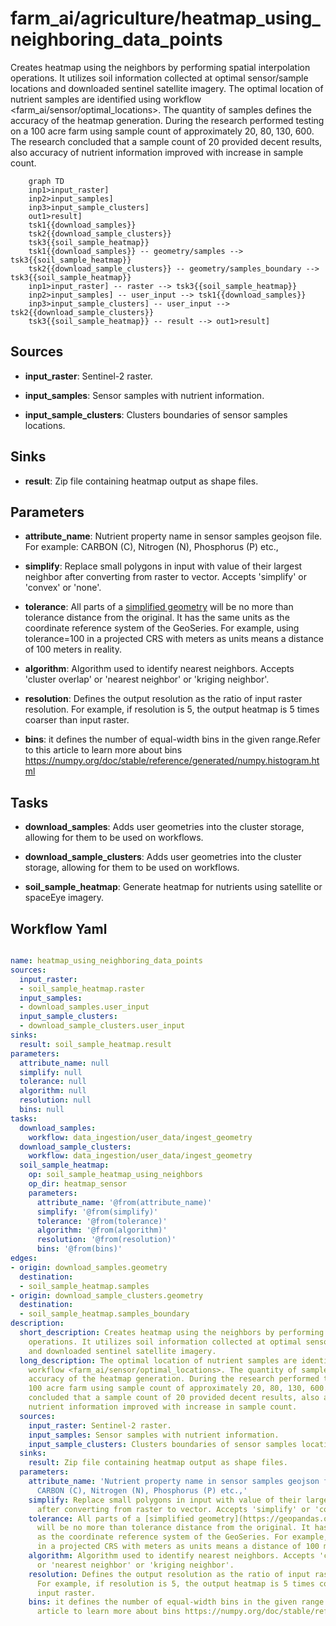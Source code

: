 # farm_ai/agriculture/heatmap_using_neighboring_data_points

Creates heatmap using the neighbors by performing spatial interpolation operations. It utilizes soil information collected at optimal sensor/sample locations and downloaded sentinel satellite imagery. The optimal location of nutrient samples are identified using workflow <farm_ai/sensor/optimal_locations>. The quantity of samples defines the accuracy of the heatmap generation. During the research performed testing on a 100 acre farm using sample count of approximately 20, 80, 130, 600. The research concluded that a sample count of 20 provided decent results, also accuracy of nutrient information improved with increase in sample count.

```{mermaid}
    graph TD
    inp1>input_raster]
    inp2>input_samples]
    inp3>input_sample_clusters]
    out1>result]
    tsk1{{download_samples}}
    tsk2{{download_sample_clusters}}
    tsk3{{soil_sample_heatmap}}
    tsk1{{download_samples}} -- geometry/samples --> tsk3{{soil_sample_heatmap}}
    tsk2{{download_sample_clusters}} -- geometry/samples_boundary --> tsk3{{soil_sample_heatmap}}
    inp1>input_raster] -- raster --> tsk3{{soil_sample_heatmap}}
    inp2>input_samples] -- user_input --> tsk1{{download_samples}}
    inp3>input_sample_clusters] -- user_input --> tsk2{{download_sample_clusters}}
    tsk3{{soil_sample_heatmap}} -- result --> out1>result]
```

## Sources

- **input_raster**: Sentinel-2 raster.

- **input_samples**: Sensor samples with nutrient information.

- **input_sample_clusters**: Clusters boundaries of sensor samples locations.

## Sinks

- **result**: Zip file containing heatmap output as shape files.

## Parameters

- **attribute_name**: Nutrient property name in sensor samples geojson file. For example: CARBON (C), Nitrogen (N), Phosphorus (P) etc.,

- **simplify**: Replace small polygons in input with value of their largest neighbor after converting from raster to vector. Accepts 'simplify' or 'convex' or 'none'.

- **tolerance**: All parts of a [simplified geometry](https://geopandas.org/en/stable/docs/reference/api/geopandas.GeoSeries.simplify.html) will be no more than tolerance distance from the original. It has the same units as the coordinate reference system of the GeoSeries. For example, using tolerance=100 in a projected CRS with meters as units means a distance of 100 meters in reality.

- **algorithm**: Algorithm used to identify nearest neighbors. Accepts 'cluster overlap' or 'nearest neighbor' or 'kriging neighbor'.

- **resolution**: Defines the output resolution as the ratio of input raster resolution. For example, if resolution is 5, the output heatmap is 5 times coarser than input raster.

- **bins**: it defines the number of equal-width bins in the given range.Refer to this article to learn more about bins https://numpy.org/doc/stable/reference/generated/numpy.histogram.html

## Tasks

- **download_samples**: Adds user geometries into the cluster storage, allowing for them to be used on workflows.

- **download_sample_clusters**: Adds user geometries into the cluster storage, allowing for them to be used on workflows.

- **soil_sample_heatmap**: Generate heatmap for nutrients using satellite or spaceEye imagery.

## Workflow Yaml

```yaml

name: heatmap_using_neighboring_data_points
sources:
  input_raster:
  - soil_sample_heatmap.raster
  input_samples:
  - download_samples.user_input
  input_sample_clusters:
  - download_sample_clusters.user_input
sinks:
  result: soil_sample_heatmap.result
parameters:
  attribute_name: null
  simplify: null
  tolerance: null
  algorithm: null
  resolution: null
  bins: null
tasks:
  download_samples:
    workflow: data_ingestion/user_data/ingest_geometry
  download_sample_clusters:
    workflow: data_ingestion/user_data/ingest_geometry
  soil_sample_heatmap:
    op: soil_sample_heatmap_using_neighbors
    op_dir: heatmap_sensor
    parameters:
      attribute_name: '@from(attribute_name)'
      simplify: '@from(simplify)'
      tolerance: '@from(tolerance)'
      algorithm: '@from(algorithm)'
      resolution: '@from(resolution)'
      bins: '@from(bins)'
edges:
- origin: download_samples.geometry
  destination:
  - soil_sample_heatmap.samples
- origin: download_sample_clusters.geometry
  destination:
  - soil_sample_heatmap.samples_boundary
description:
  short_description: Creates heatmap using the neighbors by performing spatial interpolation
    operations. It utilizes soil information collected at optimal sensor/sample locations
    and downloaded sentinel satellite imagery.
  long_description: The optimal location of nutrient samples are identified using
    workflow <farm_ai/sensor/optimal_locations>. The quantity of samples defines the
    accuracy of the heatmap generation. During the research performed testing on a
    100 acre farm using sample count of approximately 20, 80, 130, 600. The research
    concluded that a sample count of 20 provided decent results, also accuracy of
    nutrient information improved with increase in sample count.
  sources:
    input_raster: Sentinel-2 raster.
    input_samples: Sensor samples with nutrient information.
    input_sample_clusters: Clusters boundaries of sensor samples locations.
  sinks:
    result: Zip file containing heatmap output as shape files.
  parameters:
    attribute_name: 'Nutrient property name in sensor samples geojson file. For example:
      CARBON (C), Nitrogen (N), Phosphorus (P) etc.,'
    simplify: Replace small polygons in input with value of their largest neighbor
      after converting from raster to vector. Accepts 'simplify' or 'convex' or 'none'.
    tolerance: All parts of a [simplified geometry](https://geopandas.org/en/stable/docs/reference/api/geopandas.GeoSeries.simplify.html)
      will be no more than tolerance distance from the original. It has the same units
      as the coordinate reference system of the GeoSeries. For example, using tolerance=100
      in a projected CRS with meters as units means a distance of 100 meters in reality.
    algorithm: Algorithm used to identify nearest neighbors. Accepts 'cluster overlap'
      or 'nearest neighbor' or 'kriging neighbor'.
    resolution: Defines the output resolution as the ratio of input raster resolution.
      For example, if resolution is 5, the output heatmap is 5 times coarser than
      input raster.
    bins: it defines the number of equal-width bins in the given range.Refer to this
      article to learn more about bins https://numpy.org/doc/stable/reference/generated/numpy.histogram.html


```